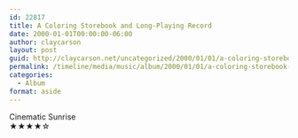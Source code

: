 ```yaml
---
id: 22817
title: A Coloring Storebook and Long-Playing Record
date: 2000-01-01T00:00:00-06:00
author: claycarson
layout: post
guid: http://claycarson.net/uncategorized/2000/01/01/a-coloring-storebook-and-long-playing-record/
permalink: /timeline/media/music/album/2000/01/01/a-coloring-storebook-and-long-playing-record/
categories:
  - Album
format: aside
---
```

<div class="media-details"></div>

<div class="media-creator">Cinematic Sunrise</div>

<div class="media-rating">★★★★☆</div>